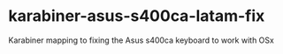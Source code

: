 # karabiner-asus-s400ca-latam-fix
Karabiner mapping to fixing the Asus s400ca keyboard to work with OSx
